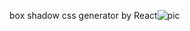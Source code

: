 box shadow css generator by React![pic](https://github.com/user-attachments/assets/456328b7-1a77-44d3-90d8-c7b8d2554e92)
